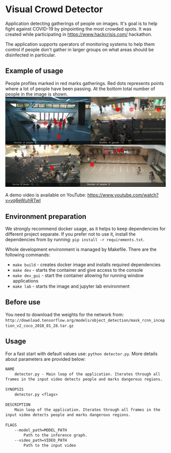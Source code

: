 # Visual Crowd Detector

Application detecting gatherings of people on images. It's goal is to help fight against
COVID-19 by pinpointing the most crowded spots. It was created while participating in https://www.hackcrisis.com/ 
hackathon.

The application supports operators of monitoring systems to help them control
if people don't gather in larger groups on what areas should be disinfected
in particular.

## Example of usage
People profiles marked in red marks gatherings. Red dots represents points where a lot of people have been passing.
At the bottom total number of people in the image is shown.
![](imgs/example.png)

A demo video is available on YouTube:  https://www.youtube.com/watch?v=vq6eWuhRTwI

## Environment preparation
We strongly recommend docker usage, as it helps to keep dependencies for different project separate. If you prefer not
to use it, install the dependencies from by running: `pip install -r requirements.txt`.

Whole development environment is managed by Makefile. There are the following commands:
* `make build` - creates docker image and installs required dependencies
* `make dev` - starts the container and give access to the console
* `make dev_gui` - start the container allowing for running window applications
* `make lab` - starts the image and jupyter lab environment

## Before use
You need to download the weights for the network from: `http://download.tensorflow.org/models/object_detection/mask_rcnn_inception_v2_coco_2018_01_28.tar.gz`

## Usage
For a fast start with default values use: `python detector.py`. More details about parameters are provided below:
```
NAME
    detector.py - Main loop of the application. Iterates through all frames in the input video detects people and marks dangerous regions.

SYNOPSIS
    detector.py <flags>

DESCRIPTION
    Main loop of the application. Iterates through all frames in the input video detects people and marks dangerous regions.

FLAGS
    --model_path=MODEL_PATH
        Path to the inference graph.
    --video_path=VIDEO_PATH
        Path to the input video
```